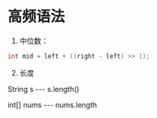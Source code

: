# 高频语法
1. 中位数：
```Java
int mid = left + ((right - left) >> 1);
```
2. 长度

String s --- s.length()

int[] nums --- nums.length
